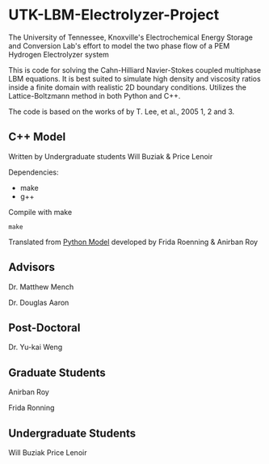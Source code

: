 # UTK-LBM-Electrolyzer-Project

The University of Tennessee, Knoxville's Electrochemical Energy Storage and Conversion Lab's effort to model the two phase flow of a PEM Hydrogen Electrolyzer system

This is code for solving the Cahn-Hilliard Navier-Stokes coupled multiphase LBM equations. It is best suited to simulate high density and viscosity ratios inside a finite domain with realistic 2D boundary conditions. Utilizes the Lattice-Boltzmann method in both Python and C++.

The code is based on the works of by T. Lee, et al., 2005 1, 2 and 3.

## C++ Model

Written by Undergraduate students Will Buziak & Price Lenoir

Dependencies:
 - make
 - g++

Compile with make

```
make
```

Translated from [Python Model](https://github.com/wbuz24/UTK-LBM-Electrolyzer-Project) developed by Frida Roenning & Anirban Roy 

## Advisors

Dr. Matthew Mench

Dr. Douglas Aaron

## Post-Doctoral

Dr. Yu-kai Weng

## Graduate Students

Anirban Roy

Frida Ronning 

## Undergraduate Students

Will Buziak
Price Lenoir
